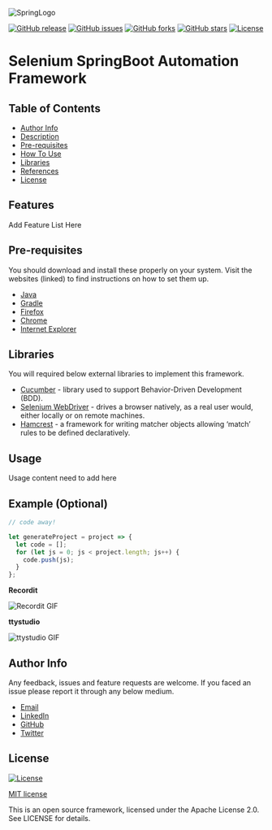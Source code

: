 ![SpringLogo](https://user-images.githubusercontent.com/37665481/115943353-0b506080-a4cd-11eb-9a07-6616831b0388.png)

[![GitHub release](https://img.shields.io/github/v/release/AbhijitBiradar/AutoTest)](https://github.com/AbhijitBiradar/AutoTest/releases)
[![GitHub issues](https://img.shields.io/github/issues/AbhijitBiradar/AutoTest)](https://github.com/AbhijitBiradar/AutoTest/issues)
[![GitHub forks](https://img.shields.io/github/forks/AbhijitBiradar/AutoTest)](https://github.com/AbhijitBiradar/AutoTest/network)
[![GitHub stars](https://img.shields.io/github/stars/AbhijitBiradar/AutoTest)](https://github.com/AbhijitBiradar/AutoTest/stargazers)
[![License](http://img.shields.io/:license-mit-blue.svg?style=flat-square)](http://badges.mit-license.org)



# Selenium SpringBoot Automation Framework


## Table of Contents
> 

- [Author Info](#AuthorInfo)
- [Description](#Description)
- [Pre-requisites](#pre-requisites)
- [How To Use](#HowToUse)
- [Libraries](#libraries)
- [References](#References)
- [License](#License)

## Features

Add Feature List Here

## Pre-requisites

You should download and install these properly on your system. Visit the websites (linked) to find instructions on how to set them up.

* [Java](https://www.java.com/en/download/)
* [Gradle](https://gradle.org/)
* [Firefox](https://www.mozilla.org/)
* [Chrome](https://chromedriver.chromium.org/)
* [Internet Explorer](https://www.selenium.dev/downloads/)

## Libraries
You will required below external libraries to implement this framework.

* [Cucumber](https://cucumber.io/) - library used to support Behavior-Driven Development (BDD).
* [Selenium WebDriver](https://www.selenium.dev/documentation/en/webdriver/) - drives a browser natively, as a real user would, either locally or on remote machines.
* [Hamcrest](http://hamcrest.org/JavaHamcrest/tutorial) - a framework for writing matcher objects allowing ‘match’ rules to be defined declaratively.

## Usage

Usage content need to add here

## Example (Optional)

```javascript
// code away!

let generateProject = project => {
  let code = [];
  for (let js = 0; js < project.length; js++) {
    code.push(js);
  }
};
```

**Recordit**

![Recordit GIF](http://g.recordit.co/iLN6A0vSD8.gif)

**ttystudio**

![ttystudio GIF](https://raw.githubusercontent.com/chjj/ttystudio/master/img/example.gif)

## Author Info

Any feedback, issues and feature requests are welcome.
If you faced an issue please report it through any below medium.

* [Email](biradar.abhijit@gmail.com)
* [LinkedIn](https://www.linkedin.com/in/abhijit-biradar-4a807b170/)
* [GitHub](https://github.com/AbhijitBiradar)
* [Twitter](https://twitter.com/abhijit_biradar)

## License

[![License](http://img.shields.io/:license-mit-blue.svg?style=flat-square)](http://badges.mit-license.org)

[MIT license](http://opensource.org/licenses/mit-license.php)

This is an open source framework, licensed under the Apache License 2.0. See LICENSE for details.


